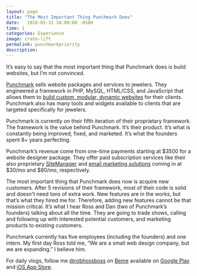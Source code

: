 ```yaml
---
layout: page
title: "The Most Important Thing Punchmark Does"
date:   2016-05-31 18:00:00 -0500
time: 1
categories: Experience
image: crate-lift
permalink: punchmarkpriority
description:
---
```

It’s easy to say that the most important thing that Punchmark does is build websites, but I’m not convinced.

[Punchmark](http://www.punchmark.com) sells website packages and services to jewelers. They engineered a framework in PHP, MySQL, HTML/CSS, and JavaScript that allows them to [build custom, modular, dynamic websites]() for their clients. Punchmark also has many tools and widgets available to clients that are targeted specifically for jewelers.

Punchmark is currently on their fifth iteration of their proprietary framework. The framework is the value behind Punchmark. It’s their product. It’s what is constantly being improved, fixed, and marketed. It’s what the founders spent 8+ years perfecting.

Punchmark’s revenue come from one-time payments starting at $3500 for a website designer package. They offer paid subscription services like their also proprietary [SiteManager](http://www.punchmark.com/sitemanager.php) and [email marketing solutions](http://www.punchmark.com/services.php?service=email_marketing) coming in at \$30/mo and \$80/mo, respectively.

The most important thing that Punchmark does now is acquire new customers. After 5 revisions of their framework, most of their code is solid and doesn't need tons of extra work. New features are in the works, but that’s what they hired me for. Therefore, adding new features cannot be that mission critical. It’s what I hear Ross and Dan (two of Punchmark’s founders) talking about all the time. They are going to trade shows, calling and following up with interested potential customers, and marketing products to existing customers.

Punchmark currently has five employees (including the founders) and one intern. My first day Ross told me, “We are a small web design company, but we are expanding.” I believe him.

For daily vlogs, follow me [@robhossboss](https://beme.com/robhossboss) on [Beme](https://beme.com) available on [Google Play](https://play.google.com/store/apps/details?id=com.beme.android) and [iOS App Store](https://geo.itunes.apple.com/us/app/beme-share-video.-honestly./id1005178547?mt=8).
